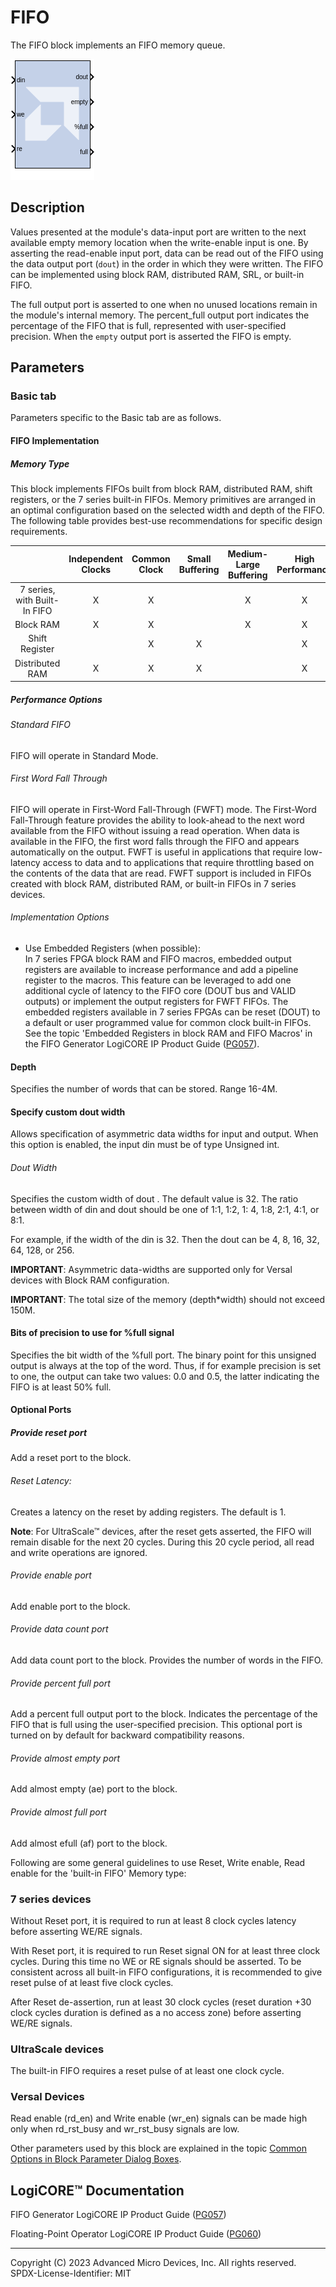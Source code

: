 # FIFO

The FIFO block implements an FIFO memory queue.

![](./Images/block.png)

## Description

Values presented at the module's data-input port are written to the next
available empty memory location when the write-enable input is one. By
asserting the read-enable input port, data can be read out of the FIFO
using the data output port (`dout`) in the order in which they were
written. The FIFO can be implemented using block RAM, distributed RAM,
SRL, or built-in FIFO.

The full output port is asserted to one when no unused locations
remain in the module's internal memory. The percent_full output port
indicates the percentage of the FIFO that is full, represented with
user-specified precision. When the `empty` output port is asserted the
FIFO is empty.

## Parameters

### Basic tab  
Parameters specific to the Basic tab are as follows.
#### FIFO Implementation  
##### Memory Type  
This block implements FIFOs built from block RAM, distributed RAM, shift
registers, or the 7 series built-in FIFOs. Memory primitives are
arranged in an optimal configuration based on the selected width and
depth of the FIFO. The following table provides best-use recommendations
for specific design requirements.

|                              | Independent Clocks | Common Clock | Small Buffering | Medium-Large Buffering | High Performance | Minimal Resources |
|:----------------------------:|:------------------:|:------------:|:---------------:|:----------------------:|:----------------:|:-----------------:|
| 7 series, with Built-In FIFO |         X          |      X       |                 |           X            |        X         |         X         |
|          Block RAM           |         X          |      X       |                 |           X            |        X         |         X         |
|        Shift Register        |                    |      X       |        X        |                        |        X         |                   |
|       Distributed RAM        |         X          |      X       |        X        |                        |        X         |                   |


##### Performance Options  
###### Standard FIFO  
FIFO will operate in Standard Mode.

###### First Word Fall Through  
FIFO will operate in First-Word Fall-Through (FWFT) mode. The First-Word
Fall-Through feature provides the ability to look-ahead to the next word
available from the FIFO without issuing a read operation. When data is
available in the FIFO, the first word falls through the FIFO and appears
automatically on the output. FWFT is useful in applications that require
low-latency access to data and to applications that require throttling
based on the contents of the data that are read. FWFT support is
included in FIFOs created with block RAM, distributed RAM, or built-in
FIFOs in 7 series devices.

###### Implementation Options  
* Use Embedded Registers (when possible):  
In 7 series FPGA block RAM and FIFO macros, embedded output registers
are available to increase performance and add a pipeline register to the
macros. This feature can be leveraged to add one additional cycle of
latency to the FIFO core (DOUT bus and VALID outputs) or implement the
output registers for FWFT FIFOs. The embedded registers available in 7
series FPGAs can be reset (DOUT) to a default or user programmed value
for common clock built-in FIFOs. See the topic 'Embedded Registers in
block RAM and FIFO Macros' in the FIFO Generator LogiCORE IP Product
Guide
([PG057](https://docs.xilinx.com/access/sources/ud/document?isLatest=true&url=pg057-fifo-generator&ft:locale=en-US)).

#### Depth  
Specifies the number of words that can be stored. Range 16-4M.

#### Specify custom dout width  
Allows specification of asymmetric data widths for input and output.
When this option is enabled, the input din must be of type Unsigned int.

###### Dout Width  
Specifies the custom width of dout . The default value is 32. The
ratio between width of din and dout should be one of 1:1, 1:2, 1: 4,
1:8, 2:1, 4:1, or 8:1.

For example, if the width of the din is 32. Then the dout can be 4, 8,
16, 32, 64, 128, or 256.

**IMPORTANT**: Asymmetric data-widths are supported only for Versal devices
with Block RAM configuration.

**IMPORTANT**: The total size of the memory (depth\*width) should not exceed
150M.

#### Bits of precision to use for %full signal  
Specifies the bit width of the %full port. The binary point for this
unsigned output is always at the top of the word. Thus, if for example
precision is set to one, the output can take two values: 0.0 and 0.5,
the latter indicating the FIFO is at least 50% full.

#### Optional Ports  
##### Provide reset port  
Add a reset port to the block.

###### Reset Latency:  
Creates a latency on the reset by adding registers. The default is 1.

**Note**: For UltraScale™ devices, after the reset gets asserted, the FIFO
will remain disable for the next 20 cycles. During this 20 cycle period,
all read and write operations are ignored.

###### Provide enable port  
Add enable port to the block.

###### Provide data count port  
Add data count port to the block. Provides the number of words in the
FIFO.

###### Provide percent full port  
Add a percent full output port to the block. Indicates the percentage of
the FIFO that is full using the user-specified precision. This optional
port is turned on by default for backward compatibility reasons.

###### Provide almost empty port  
Add almost empty (ae) port to the block.
###### Provide almost full port  
Add almost efull (af) port to the block.

Following are some general guidelines to use Reset, Write enable, Read
enable for the 'built-in FIFO' Memory type:

### 7 series devices  
Without Reset port, it is required to run at least 8 clock cycles
latency before asserting WE/RE signals.

With Reset port, it is required to run Reset signal ON for at least
three clock cycles. During this time no WE or RE signals should be
asserted. To be consistent across all built-in FIFO configurations, it
is recommended to give reset pulse of at least five clock cycles.

After Reset de-assertion, run at least 30 clock cycles (reset duration
+30 clock cycles duration is defined as a no access zone) before
asserting WE/RE signals.

### UltraScale devices  
The built-in FIFO requires a reset pulse of at least one clock cycle.

### Versal Devices  
Read enable (rd_en) and Write enable (wr_en) signals can be made high
only when rd_rst_busy and wr_rst_busy signals are low.

Other parameters used by this block are explained in the topic [Common
Options in Block Parameter Dialog
Boxes](../../GEN/common-options/README.md).

## LogiCORE™ Documentation

FIFO Generator LogiCORE IP Product Guide
([PG057](https://docs.xilinx.com/access/sources/ud/document?isLatest=true&url=pg057-fifo-generator&ft:locale=en-US))

Floating-Point Operator LogiCORE IP Product Guide
([PG060](https://docs.xilinx.com/access/sources/ud/document?isLatest=true&url=pg060-floating-point&ft:locale=en-US))

--------------
Copyright (C) 2023 Advanced Micro Devices, Inc. All rights reserved.
SPDX-License-Identifier: MIT
